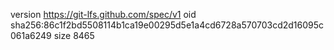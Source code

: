 version https://git-lfs.github.com/spec/v1
oid sha256:86c1f2bd5508114b1ca19e00295d5e1a4cd6728a570703cd2d16095c061a6249
size 8465
